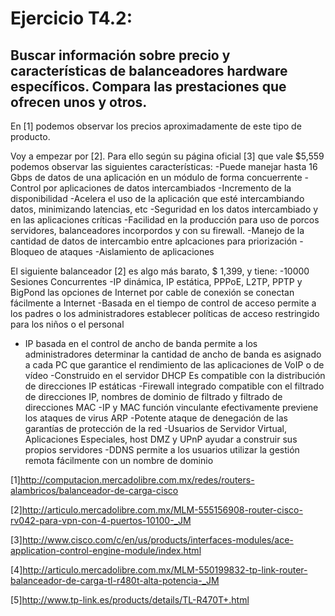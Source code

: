# Ejercicio T4.2:
## Buscar información sobre precio y características de balanceadores hardware específicos. Compara las prestaciones que ofrecen unos y otros. 

En [1] podemos observar los precios aproximadamente de este tipo de producto.

Voy a empezar por [2]. Para ello según su página oficial [3] que vale $5,559 podemos observar las siguientes características:
-Puede manejar hasta 16 Gbps de datos de una aplicación en un módulo de forma concuerrente
-Control por aplicaciones de datos intercambiados
-Incremento de la disponibilidad
-Acelera el uso de la aplicación que esté intercambiando datos, minimizando latencias, etc
-Seguridad en los datos intercambiado y en las aplicaciones críticas
-Facilidad en la producción para uso de porcos servidores, balanceadores incorpordos y con su firewall.
-Manejo de la cantidad de datos de intercambio entre aplcaciones para priorización
-Bloqueo de ataques
-Aislamiento de aplicaciones

El siguiente balanceador [2] es algo más barato, $ 1,399, y tiene:
-10000 Sesiones Concurrentes 
-IP dinámica, IP estática, PPPoE, L2TP, PPTP y BigPond las opciones de Internet por cable de conexión se conectan fácilmente a Internet
-Basada en el tiempo de control de acceso permite a los padres o los administradores establecer políticas de acceso restringido para los niños o el personal
- IP basada en el control de ancho de banda permite a los administradores determinar la cantidad de ancho de banda es asignado a cada PC que garantice el rendimiento de las aplicaciones de VoIP o de vídeo
-Construido en el servidor DHCP Es compatible con la distribución de direcciones IP estáticas
-Firewall integrado compatible con el filtrado de direcciones IP, nombres de dominio de filtrado y filtrado de direcciones MAC
-IP y MAC función vinculante efectivamente previene los ataques de virus ARP
-Potente ataque de denegación de las garantías de protección de la red
-Usuarios de Servidor Virtual, Aplicaciones Especiales, host DMZ y UPnP ayudar a construir sus propios servidores
-DDNS permite a los usuarios utilizar la gestión remota fácilmente con un nombre de dominio


[1]http://computacion.mercadolibre.com.mx/redes/routers-alambricos/balanceador-de-carga-cisco

[2]http://articulo.mercadolibre.com.mx/MLM-555156908-router-cisco-rv042-para-vpn-con-4-puertos-10100-_JM

[3]http://www.cisco.com/c/en/us/products/interfaces-modules/ace-application-control-engine-module/index.html

[4]http://articulo.mercadolibre.com.mx/MLM-550199832-tp-link-router-balanceador-de-carga-tl-r480t-alta-potencia-_JM

[5]http://www.tp-link.es/products/details/TL-R470T+.html
